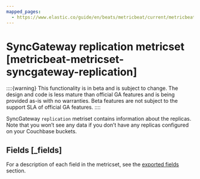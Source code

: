 ```yaml
---
mapped_pages:
  - https://www.elastic.co/guide/en/beats/metricbeat/current/metricbeat-metricset-syncgateway-replication.html
---
```


<!-- This file is generated! See scripts/mage/docs_collector.go -->

# SyncGateway replication metricset [metricbeat-metricset-syncgateway-replication]

::::{warning}
This functionality is in beta and is subject to change. The design and code is less mature than official GA features and is being provided as-is with no warranties. Beta features are not subject to the support SLA of official GA features.
::::


SyncGateway `replication` metriset contains information about the replicas. Note that you won’t see any data if you don’t have any replicas configured on your Couchbase buckets.

## Fields [_fields]

For a description of each field in the metricset, see the [exported fields](/reference/metricbeat/exported-fields-syncgateway.md) section.

